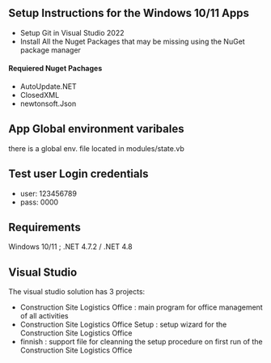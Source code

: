 ## Setup Instructions for the Windows 10/11 Apps
- Setup Git in Visual Studio 2022
- Install All the Nuget Packages that may be missing using the NuGet package manager


#### Requiered Nuget Pachages
- AutoUpdate.NET
- ClosedXML
- newtonsoft.Json

## App Global environment varibales
there is a global env. file located in modules/state.vb

## Test user Login credentials
- user: 123456789
- pass: 0000

## Requirements
Windows 10/11 ; .NET 4.7.2 / .NET 4.8

## Visual Studio 
The visual studio solution has 3 projects:
- Construction Site Logistics Office : main program for office management of all activities
- Construction Site Logistics Office Setup : setup wizard for the Construction Site Logistics Office
- finnish : support file for cleanning the setup procedure on first run of the Construction Site Logistics Office
